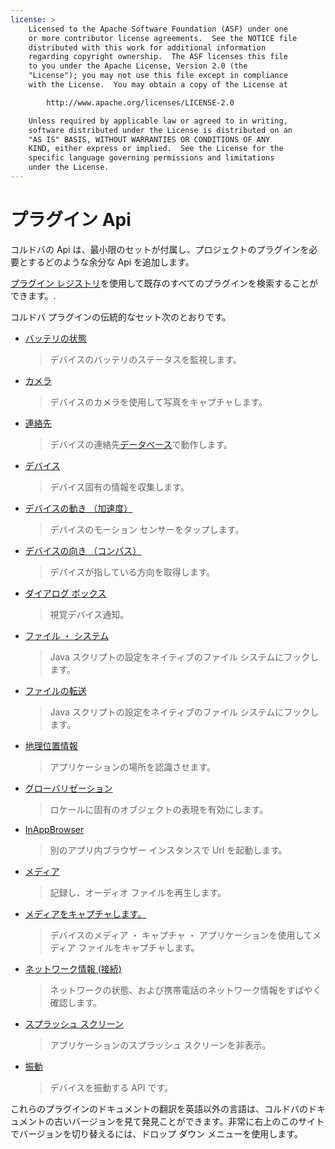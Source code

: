 ```yaml
---
license: >
    Licensed to the Apache Software Foundation (ASF) under one
    or more contributor license agreements.  See the NOTICE file
    distributed with this work for additional information
    regarding copyright ownership.  The ASF licenses this file
    to you under the Apache License, Version 2.0 (the
    "License"); you may not use this file except in compliance
    with the License.  You may obtain a copy of the License at

        http://www.apache.org/licenses/LICENSE-2.0

    Unless required by applicable law or agreed to in writing,
    software distributed under the License is distributed on an
    "AS IS" BASIS, WITHOUT WARRANTIES OR CONDITIONS OF ANY
    KIND, either express or implied.  See the License for the
    specific language governing permissions and limitations
    under the License.
---
```


# プラグイン Api

コルドバの Api は、最小限のセットが付属し、プロジェクトのプラグインを必要とするどのような余分な Api を追加します。

[プラグイン レジストリ][1]を使用して既存のすべてのプラグインを検索することができます。.

 [1]: http://plugins.cordova.io/

コルドバ プラグインの伝統的なセット次のとおりです。

*   [バッテリの状態][2]
    
    > デバイスのバッテリのステータスを監視します。

*   [カメラ][3]
    
    > デバイスのカメラを使用して写真をキャプチャします。

*   [連絡先][4]
    
    > デバイスの連絡先<a href="../storage/database/database.html">データベース</a>で動作します。

*   [デバイス][5]
    
    > デバイス固有の情報を収集します。

*   [デバイスの動き （加速度）][6]
    
    > デバイスのモーション センサーをタップします。

*   [デバイスの向き （コンパス）][7]
    
    > デバイスが指している方向を取得します。

*   [ダイアログ ボックス][8]
    
    > 視覚デバイス通知。

*   [ファイル ・ システム][9]
    
    > Java スクリプトの設定をネイティブのファイル システムにフックします。

*   [ファイルの転送][10]
    
    > Java スクリプトの設定をネイティブのファイル システムにフックします。

*   [地理位置情報][11]
    
    > アプリケーションの場所を認識させます。

*   [グローバリゼーション][12]
    
    > ロケールに固有のオブジェクトの表現を有効にします。

*   [InAppBrowser][13]
    
    > 別のアプリ内ブラウザー インスタンスで Url を起動します。

*   [メディア][14]
    
    > 記録し、オーディオ ファイルを再生します。

*   [メディアをキャプチャします。][15]
    
    > デバイスのメディア ・ キャプチャ ・ アプリケーションを使用してメディア ファイルをキャプチャします。

*   [ネットワーク情報 (接続)][16]
    
    > ネットワークの状態、および携帯電話のネットワーク情報をすばやく確認します。

*   [スプラッシュ スクリーン][17]
    
    > アプリケーションのスプラッシュ スクリーンを非表示。

*   [振動][18]
    
    > デバイスを振動する API です。

 [2]: https://github.com/apache/cordova-plugin-battery-status/blob/master/doc/index.md
 [3]: https://github.com/apache/cordova-plugin-camera/blob/master/doc/index.md
 [4]: https://github.com/apache/cordova-plugin-contacts/blob/master/doc/index.md
 [5]: https://github.com/apache/cordova-plugin-device/blob/master/doc/index.md
 [6]: https://github.com/apache/cordova-plugin-device-motion/blob/master/doc/index.md
 [7]: https://github.com/apache/cordova-plugin-device-orientation/blob/master/doc/index.md
 [8]: https://github.com/apache/cordova-plugin-dialogs/blob/master/doc/index.md
 [9]: https://github.com/apache/cordova-plugin-file/blob/master/doc/index.md
 [10]: https://github.com/apache/cordova-plugin-file-transfer/blob/master/doc/index.md
 [11]: https://github.com/apache/cordova-plugin-geolocation/blob/master/doc/index.md
 [12]: https://github.com/apache/cordova-plugin-globalization/blob/master/doc/index.md
 [13]: https://github.com/apache/cordova-plugin-inappbrowser/blob/master/doc/index.md
 [14]: https://github.com/apache/cordova-plugin-media/blob/master/doc/index.md
 [15]: https://github.com/apache/cordova-plugin-media-capture/blob/master/doc/index.md
 [16]: https://github.com/apache/cordova-plugin-network-information/blob/master/doc/index.md
 [17]: https://github.com/apache/cordova-plugin-splashscreen/blob/master/doc/index.md
 [18]: https://github.com/apache/cordova-plugin-vibration/blob/master/doc/index.md

これらのプラグインのドキュメントの翻訳を英語以外の言語は、コルドバのドキュメントの古いバージョンを見て発見ことができます。非常に右上のこのサイトでバージョンを切り替えるには、ドロップ ダウン メニューを使用します。
